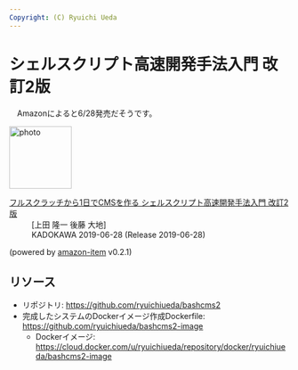 ```yaml
---
Copyright: (C) Ryuichi Ueda
---
```



# シェルスクリプト高速開発手法入門 改訂2版

　Amazonによると6/28発売だそうです。

<div class="card">
  <div class="row no-gutters">
    <div class="col-md-2">
      <a class="item url" href="https://www.amazon.co.jp/exec/obidos/ASIN/4048930699/ryuichiueda-22"><img src="https://images-fe.ssl-images-amazon.com/images/I/41tcU9fYKbL._SL160_.jpg" width="112" alt="photo"></a>
    </div>
    <div class="col-md-10">
      <div class="card-body">
        <dl class="fn">
          <dt><a href="https://www.amazon.co.jp/exec/obidos/ASIN/4048930699/ryuichiueda-22">フルスクラッチから1日でCMSを作る シェルスクリプト高速開発手法入門 改訂2版</a></dt>
          <dd>[上田 隆一 後藤 大地]</dd>
          <dd>KADOKAWA 2019-06-28 (Release 2019-06-28)</dd>
        </dl>
        <p class="powered-by" >(powered by <a href="https://github.com/spiegel-im-spiegel/amazon-item" >amazon-item</a> v0.2.1)</p>
      </div>
    </div>
  </div>
</div>

## リソース

* リポジトリ: https://github.com/ryuichiueda/bashcms2
* 完成したシステムのDockerイメージ作成Dockerfile: https://github.com/ryuichiueda/bashcms2-image
    * Dockerイメージ: https://cloud.docker.com/u/ryuichiueda/repository/docker/ryuichiueda/bashcms2-image
